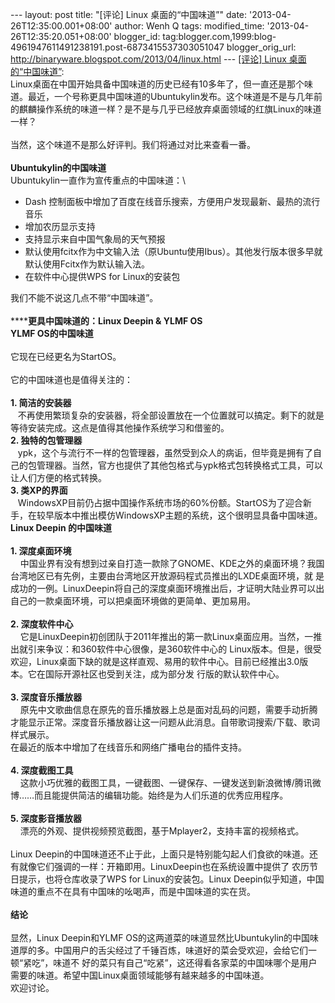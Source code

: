 --- layout: post title: "[评论] Linux 桌面的“中国味道”" date:
'2013-04-26T12:35:00.001+08:00' author: Wenh Q tags: modified\_time:
'2013-04-26T12:35:20.051+08:00' blogger\_id:
tag:blogger.com,1999:blog-4961947611491238191.post-6873415537303051047
blogger\_orig\_url: http://binaryware.blogspot.com/2013/04/linux.html
--- [[评论] Linux
桌面的“中国味道”](http://www.oschina.net/news/39967/linux-with-chinese-favor):
\
Linux桌面在中国开始具备中国味道的历史已经有10多年了，但一直还是那个味道。最近，一个号称更具中国味道的Ubuntukylin发布。这个味道是不是与几年前的麒麟操作系统的味道一样？是不是与几乎已经放弃桌面领域的红旗Linux的味道一样？\
\
当然，这个味道不是那么好评判。我们将通过对比来查看一番。\
\
**Ubuntukylin的中国味道**\
Ubuntukylin一直作为宣传重点的中国味道：\

-   Dash
    控制面板中增加了百度在线音乐搜索，方便用户发现最新、最热的流行音乐
-   增加农历显示支持
-   支持显示来自中国气象局的天气预报
-   默认使用fcitx作为中文输入法（原Ubuntu使用Ibus）。其他发行版本很多早就默认使用Fcitx作为默认输入法。
-   在软件中心提供WPS for Linux的安装包

我们不能不说这几点不带“中国味道”。\
\
******更具中国味道的：Linux Deepin & YLMF OS**\
**YLMF OS的中国味道**\
\
它现在已经更名为StartOS。\
\
它的中国味道也是值得关注的：\
\
**1. 简洁的安装器**\
  
不再使用繁琐复杂的安装器，将全部设置放在一个位置就可以搞定。剩下的就是等待安装完成。这点是值得其他操作系统学习和借鉴的。\
**2. 独特的包管理器**\
  
ypk，这个与流行不一样的包管理器，虽然受到众人的病诟，但毕竟是拥有了自己的包管理器。当然，官方也提供了其他包格式与ypk格式包转换格式工具，可以让人们方便的格式转换。\
**3. 类XP的界面**\
  
WindowsXP目前仍占据中国操作系统市场的60%份额。StartOS为了迎合新手，在较早版本中推出模仿WindowsXP主题的系统，这个很明显具备中国味道。\
**Linux Deepin 的中国味道**\
\
**1. 深度桌面环境**\
   
中国业界有没有想到过亲自打造一款除了GNOME、KDE之外的桌面环境？我国台湾地区已有先例，主要由台湾地区开放源码程式员推出的LXDE桌面环境，就
是成功的一例。LinuxDeepin将自己的深度桌面环境推出后，才证明大陆业界可以出自己的一款桌面环境，可以把桌面环境做的更简单、更加易用。\
\
**2. 深度软件中心**\
   
它是LinuxDeepin初创团队于2011年推出的第一款Linux桌面应用。当然，一推出就引来争议：和360软件中心很像，是360软件中心的
Linux版本。但是，很受欢迎，Linux桌面下缺的就是这样直观、易用的软件中心。目前已经推出3.0版本。它在国际开源社区也受到关注，成为部分发
行版的默认软件中心。\
\
**3. 深度音乐播放器**\
   
原先中文歌曲信息在原先的音乐播放器上总是面对乱码的问题，需要手动折腾才能显示正常。深度音乐播放器让这一问题从此消息。自带歌词搜索/下载、歌词样式展示。\
在最近的版本中增加了在线音乐和网络广播电台的插件支持。\
\
**4. 深度截图工具**\
   
这款小巧优雅的截图工具，一键截图、一键保存、一键发送到新浪微博/腾讯微博……而且能提供简洁的编辑功能。始终是为人们乐道的优秀应用程序。\
\
**5. 深度影音播放器**\
    漂亮的外观、提供视频预览截图，基于Mplayer2，支持丰富的视频格式。\
\
Linux
Deepin的中国味道还不止于此，上面只是特别能勾起人们食欲的味道。还有就像它们强调的一样：开箱即用。LinuxDeepin也在系统设置中提供了
农历节日提示，也将仓库收录了WPS for Linux的安装包。Linux
Deepin似乎知道，中国味道的重点不在具有中国味的吆喝声，而是中国味道的实在货。\
\
**结论**\
\
显然，Linux Deepin和YLMF
OS的这两道菜的味道显然比Ubuntukylin的中国味道厚的多。中国用户的舌尖经过了千锤百炼，味道好的菜会受欢迎，会给它们一顿“紧吃”，味道不
好的菜只有自己“吃紧”，这还得看各家菜的中国味哪个是用户需要的味道。希望中国Linux桌面领域能够有越来越多的中国味道。\
欢迎讨论。
